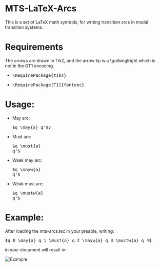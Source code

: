 MTS-LaTeX-Arcs
==============
This is a set of LaTeX math symbols, for writing transition arcs in modal transition systems.

Requirements
============
The arrows are drawn in TikZ, and the arrow tip is a \guilsinglright which is not in the OT1 encoding.
  * <pre>\RequirePackage{tikz}</pre>
  * <pre>\RequirePackage[T1]{fontenc}</pre>


Usage:
======
  * May arc: <pre>$q \may{a} q'$v
  * Must arc: <pre>$q \must{a} q'$</pre>
  * Weak may arc: <pre>$q \mayw{a} q'$</pre>
  * Weak must arc: <pre>$q \mustw{a} q'$</pre>

Example:
========
After loading the mts-arcs.tec in your preable, writing:

 <pre>$q_0 \may{a} q_1 \must{a} q_2 \mayw{a} q_3 \mustw{a} q_4$</pre>

in your document will result in:

![Example](https://raw.github.com/mikaelhm/MTS-LaTeX-Arcs/master/example.png)

